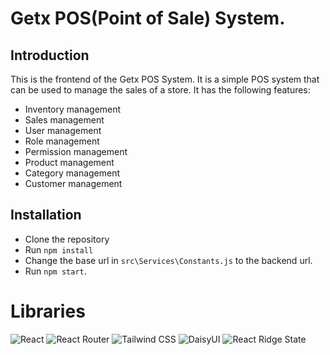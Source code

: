 # Getx POS(Point of Sale) System.

## Introduction
This is the frontend of the Getx POS System. It is a simple POS system that can be used to manage the sales of a store.
It has the following features:
- Inventory management
- Sales management
- User management
- Role management
- Permission management
- Product management
- Category management
- Customer management

## Installation
- Clone the repository
- Run `npm install`
- Change the base url in `src\Services\Constants.js` to the backend url.
- Run `npm start`.

# Libraries
![React](https://img.shields.io/badge/react-%2320232a.svg?style=for-the-badge&logo=react&logoColor=%2361DAFB)
![React Router](https://img.shields.io/badge/react_router-%2320232a.svg?style=for-the-badge&logo=react-router&logoColor=%2361DAFB)
![Tailwind CSS](https://img.shields.io/badge/tailwindcss-%2338B2AC.svg?style=for-the-badge&logo=tailwind-css&logoColor=white)
![DaisyUI](https://img.shields.io/badge/daisyui-%2338B2AC.svg?style=for-the-badge&logo=daisyui&logoColor=white)
![React Ridge State](https://img.shields.io/badge/react_ridge_state-%2320232a.svg?style=for-the-badge&logo=react-ridge-state&logoColor=%2361DAFB)